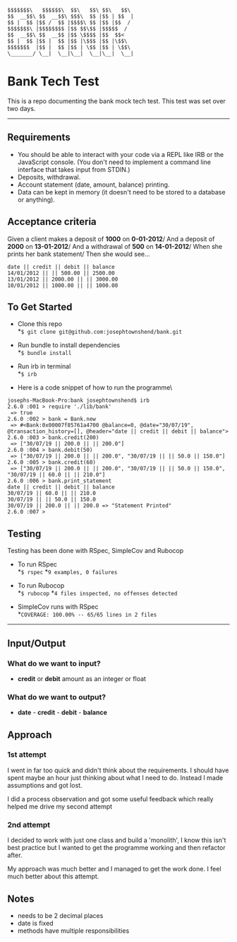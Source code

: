 ```
$$$$$$$\   $$$$$$\  $$\   $$\ $$\   $$\
$$  __$$\ $$  __$$\ $$$\  $$ |$$ | $$  |
$$ |  $$ |$$ /  $$ |$$$$\ $$ |$$ |$$  /
$$$$$$$\ |$$$$$$$$ |$$ $$\$$ |$$$$$  /  
$$  __$$\ $$  __$$ |$$ \$$$$ |$$  $$<   
$$ |  $$ |$$ |  $$ |$$ |\$$$ |$$ |\$$\  
$$$$$$$  |$$ |  $$ |$$ | \$$ |$$ | \$$\
\_______/ \__|  \__|\__|  \__|\__|  \__|
```

# Bank Tech Test

This is a repo documenting the bank mock tech test. This test was set over two days.

-------

## Requirements

- You should be able to interact with your code via a REPL like IRB or the JavaScript console. (You don't need to implement a command line interface that takes input from STDIN.)
- Deposits, withdrawal.
- Account statement (date, amount, balance) printing.
- Data can be kept in memory (it doesn't need to be stored to a database or anything).

## Acceptance criteria

Given a client makes a deposit of **1000** on **0-01-2012**/
And a deposit of **2000** on **13-01-2012**/
And a withdrawal of **500** on **14-01-2012**/
When she prints her bank statement/
Then she would see...

```
date || credit || debit || balance
14/01/2012 || || 500.00 || 2500.00
13/01/2012 || 2000.00 || || 3000.00
10/01/2012 || 1000.00 || || 1000.00
```

## To Get Started

- Clone this repo\
*`$ git clone git@github.com:josephtownshend/bank.git`

- Run bundle to install dependencies\
*`$ bundle install`

- Run irb in terminal\
*`$ irb`

- Here is a code snippet of how to run the programme\
```
josephs-MacBook-Pro:bank josephtownshend$ irb
2.6.0 :001 > require './lib/bank'
 => true
2.6.0 :002 > bank = Bank.new
 => #<Bank:0x00007f85761a4700 @balance=0, @date="30/07/19", @transaction_history=[], @header="date || credit || debit || balance">
2.6.0 :003 > bank.credit(200)
 => ["30/07/19 || 200.0 || || 200.0"]
2.6.0 :004 > bank.debit(50)
 => ["30/07/19 || 200.0 || || 200.0", "30/07/19 || || 50.0 || 150.0"]
2.6.0 :005 > bank.credit(60)
 => ["30/07/19 || 200.0 || || 200.0", "30/07/19 || || 50.0 || 150.0", "30/07/19 || 60.0 || || 210.0"]
2.6.0 :006 > bank.print_statement
date || credit || debit || balance
30/07/19 || 60.0 || || 210.0
30/07/19 || || 50.0 || 150.0
30/07/19 || 200.0 || || 200.0 => "Statement Printed"
2.6.0 :007 >
```

## Testing

Testing has been done with RSpec, SimpleCov and Rubocop

- To run RSpec\
*`$ rspec`
*`9 examples, 0 failures`

- To run Rubocop\
*`$ rubocop`
*`4 files inspected, no offenses detected`

- SimpleCov runs with RSpec\
*`COVERAGE: 100.00% -- 65/65 lines in 2 files`

--------

## Input/Output

### What do we want to input?
  - **credit** or **debit** amount as an integer or float

### What do we want to output?
  - **date** - **credit** - **debit** - **balance**

## Approach

### 1st attempt

I went in far too quick and didn't think about the requirements. I should have spent maybe an hour just thinking about what I need to do. Instead I made assumptions and got lost.

I did a process observation and got some useful feedback which really helped me drive my second attempt

### 2nd attempt

I decided to work with just one class and build a 'monolith', I know this isn't best practice but I wanted to get the programme working and then refactor after.

My approach was much better and I managed to get the work done. I feel much better about this attempt.

## Notes

  - needs to be 2 decimal places
  - date is fixed
  - methods have multiple responsibilities
